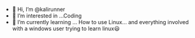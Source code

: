 - 👋 Hi, I’m @kalirunner
- 👀 I’m interested in ...Coding
- 🌱 I’m currently learning ... How to use Linux... and everything involved with a windows user trying to learn linux😃

<!---
kalirunner/kalirunner is a ✨ special ✨ repository because its `README.md` (this file) appears on your GitHub profile.
You can click the Preview link to take a look at your changes.
--->
